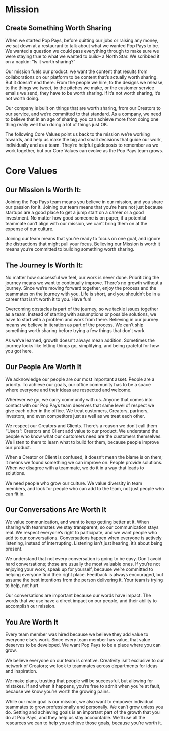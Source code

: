 # Mission

## Create Something Worth Sharing
When we started Pop Pays, before quitting our jobs or raising any money, we sat down at a restaurant to talk about what we wanted Pop Pays to be. We wanted a question we could pass everything through to make sure we were staying true to what we wanted to build– a North Star. We scribbed it on a napkin: “Is it worth sharing?” 

Our mission fuels our product: we want the content that results from collaborations on our platform to be content that’s actually worth sharing. But it doesn’t end there. From the people we hire, to the designs we release, to the things we tweet, to the pitches we make, or the customer service emails we send, they have to be worth sharing. If it’s not worth sharing, it’s not worth doing.
 
Our company is built on things that are worth sharing, from our Creators to our service, and we’re committed to that standard. As a company, we need to believe that in an age of sharing, you can achieve more from doing one thing really well than doing a lot of things just OK.
 
The following Core Values point us back to the mission we’re working towards, and help us make the big and small decisions that guide our work, individually and as a team. They’re helpful guideposts to remember as we work together, but our Core Values can evolve as the Pop Pays team grows. 


# Core Values
 
## Our Mission Is Worth It:
Joining the Pop Pays team means you believe in our mission, and you share our passion for it. Joining our team means that you’re here not just because startups are a good place to get a jump start on a career or a good investment. No matter how good someone is on paper, if a potential teammate can’t align with our mission, we can’t bring them on at the expense of our culture.

Joining our team means that you’re ready to focus on one goal, and ignore the distractions that might pull your focus. Believing our Mission is worth it means you’re committed to building something worth sharing. 

 
## The Journey Is Worth It:
No matter how successful we feel, our work is never done. Prioritizing the journey means we want to continually improve. There’s no growth without a journey. Since we’re moving forward together, enjoy the process and the teammates on the journey with you. Life is short, and you shouldn’t be in a career that isn’t worth it to you. Have fun!

Overcoming obstacles is part of the journey, so we tackle issues together as a team. Instead of starting with assumptions or possible solutions, we have to start with a problem and work from there. Believing in our journey means we believe in iteration as part of the process. We can’t ship something worth sharing before trying a few things that don’t work. 

As we’ve learned, growth doesn’t always mean addition. Sometimes the journey looks like letting things go, simplifying, and being grateful for how you got here. 


## Our People Are Worth It
We acknowledge our people are our most important asset. People are a priority. To achieve our goals, our office community has to be a space where everyone and their ideas are respected and welcome. 

Wherever we go, we carry community with us. Anyone that comes into contact with our Pop Pays team deserves that same level of respect we give each other in the office. We treat customers, Creators, partners, investors, and even competitors just as well as we treat each other. 

We respect our Creators and Clients. There’s a reason we don’t call them “Users”: Creators and Client add value to our product. We understand the people who know what our customers need are the customers themselves. We listen to them to learn what to build for them, because people improve our product. 

When a Creator or Client is confused, it doesn’t mean the blame is on them; it means we found something we can improve on. People provide solutions. When we disagree with a teammate, we do it in a way that leads to solutions. 

We need people who grow our culture. We value diversity in team members, and look for people who can add to the team, not just people who can fit in.


## Our Conversations Are Worth It
We value communication, and want to keep getting better at it. When sharing with teammates we stay transparent, so our communication stays real. We respect everyone’s right to participate, and we want people who add to our conversations. Conversations happen when everyone is actively listening, instead of interrupting. Listening isn’t just hearing, it’s about being present.

We understand that not every conversation is going to be easy. Don’t avoid hard conversations; those are usually the most valuable ones. If you’re not enjoying your work, speak up for yourself, because we’re committed to helping everyone find their right place. Feedback is always encouraged, but assume the best intentions from the person delivering it. Your team is trying to help, not hurt.

Our conversations are important because our words have impact. The words that we use have a direct impact on our people, and their ability to accomplish our mission.


## You Are Worth It
Every team member was hired because we believe they add value to everyone else’s work. Since every team member has value, that value deserves to be developed. We want Pop Pays to be a place where you can grow. 

We believe everyone on our team is creative. Creativity isn’t exclusive to our network of  Creators; we look to teammates across departments for ideas and inspiration. 

We make plans, trusting that people will be successful, but allowing for mistakes. If and when it happens, you’re free to admit when you’re at fault, because we know you’re worth the growing pains. 

While our main goal is our mission, we also want to empower individual teammates to grow professionally and personally. We can’t grow unless you do. Setting and achieving goals is an important part of the growth that you do at Pop Pays, and they help us stay accountable. We’ll use all the resources we can to help you achieve those goals, because you’re worth it. 
